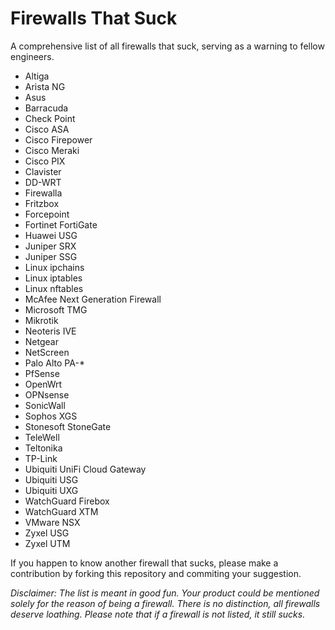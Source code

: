 # Firewalls That Suck
A comprehensive list of all firewalls that suck, serving as a warning to fellow engineers.

- Altiga
- Arista NG
- Asus
- Barracuda
- Check Point
- Cisco ASA
- Cisco Firepower
- Cisco Meraki
- Cisco PIX
- Clavister
- DD-WRT
- Firewalla
- Fritzbox
- Forcepoint
- Fortinet FortiGate
- Huawei USG
- Juniper SRX
- Juniper SSG
- Linux ipchains
- Linux iptables
- Linux nftables
- McAfee Next Generation Firewall
- Microsoft TMG
- Mikrotik
- Neoteris IVE
- Netgear
- NetScreen
- Palo Alto PA-*
- PfSense
- OpenWrt
- OPNsense
- SonicWall
- Sophos XGS
- Stonesoft StoneGate
- TeleWell
- Teltonika
- TP-Link
- Ubiquiti UniFi Cloud Gateway
- Ubiquiti USG
- Ubiquiti UXG
- WatchGuard Firebox
- WatchGuard XTM
- VMware NSX
- Zyxel USG
- Zyxel UTM

If you happen to know another firewall that sucks, please make a contribution by forking this repository and commiting your suggestion.

*Disclaimer: The list is meant in good fun. Your product could be mentioned solely for the reason of being a firewall. There is no distinction, all firewalls deserve loathing. Please note that if a firewall is not listed, it still sucks.*
